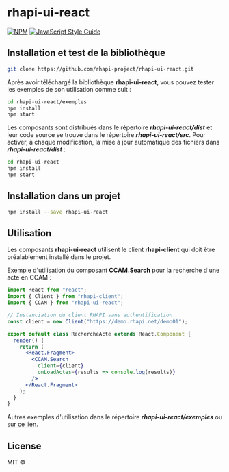 # rhapi-ui-react

>

[![NPM](https://img.shields.io/npm/v/rhapi-ccam.svg)](https://www.npmjs.com/package/rhapi-ui-react) [![JavaScript Style Guide](https://img.shields.io/badge/code_style-standard-brightgreen.svg)](https://standardjs.com)

## Installation et test de la bibliothèque

```bash
git clone https://github.com/rhapi-project/rhapi-ui-react.git
```

Après avoir téléchargé la bibliothèque **rhapi-ui-react**, vous pouvez tester les exemples de son utilisation comme suit : 
```bash
cd rhapi-ui-react/exemples
npm install
npm start
```
Les composants sont distribués dans le répertoire ***rhapi-ui-react/dist*** et leur code source se trouve dans le répertoire ***rhapi-ui-react/src***.
Pour activer, à chaque modification, la mise à jour automatique des fichiers dans ***rhapi-ui-react/dist*** : 
```bash
cd rhapi-ui-react
npm install
npm start
```

## Installation dans un projet

```bash
npm install --save rhapi-ui-react
```

## Utilisation

Les composants **rhapi-ui-react** utilisent le client **rhapi-client** qui doit être préalablement installé dans le projet.

Exemple d'utilisation du composant **CCAM.Search** pour la recherche d'une acte en CCAM : 

```jsx
import React from "react";
import { Client } from "rhapi-client";
import { CCAM } from "rhapi-ui-react";

// Instanciation du client RHAPI sans authentification
const client = new Client("https://demo.rhapi.net/demo01");

export default class RechercheActe extends React.Component {
  render() {
    return (
      <React.Fragment>
        <CCAM.Search
          client={client}
          onLoadActes={results => console.log(results)}
        />
      </React.Fragment>
    );
  }
}
```

Autres exemples d'utilisation dans le répertoire ***rhapi-ui-react/exemples*** ou [sur ce lien](https://github.com/rhapi-project/rhapi-ui-react/tree/master/exemples).

## License

MIT © [](https://github.com/)
